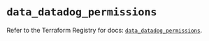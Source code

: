 # `data_datadog_permissions`

Refer to the Terraform Registry for docs: [`data_datadog_permissions`](https://registry.terraform.io/providers/datadog/datadog/3.52.0/docs/data-sources/permissions).
